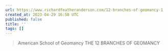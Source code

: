```yaml
---
url: https://www.richardfeatheranderson.com/12-branches-of-geomancy-1
created_at: 2023-04-29 16:58 UTC
published: false
title: ''
tags: []
---
```


> American School of Geomancy
THE 12 BRANCHES OF GEOMANCY
